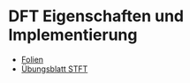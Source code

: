 # DFT Eigenschaften und Implementierung

- [Folien](dft_eigenschaften_implementierung.ipynb)
- [Übungsblatt STFT](uebungsblatt_stft.ipynb)